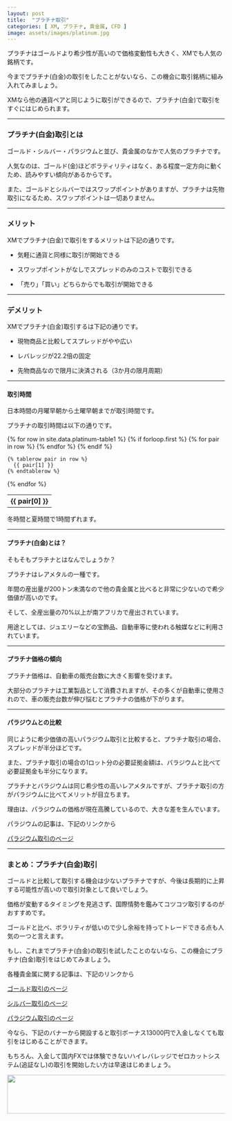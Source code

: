 ```yaml
---
layout: post
title:  "プラチナ取引"
categories: [ XM, プラチナ, 貴金属, CFD ]
image: assets/images/platinum.jpg
---
```


プラチナはゴールドより希少性が高いので価格変動性も大きく、XMでも人気の銘柄です。

今までプラチナ(白金)の取引をしたことがないなら、この機会に取引銘柄に組み入れてみましょう。

XMなら他の通貨ペアと同じように取引ができるので、プラチナ(白金)で取引をすぐにはじめられます。

<hr>

### プラチナ(白金)取引とは

ゴールド・シルバー・パラジウムと並び、貴金属のなかで人気のプラチナです。

人気なのは、ゴールド(金)ほどボラティリティはなく、ある程度一定方向に動くため、読みやすい傾向があるからです。

また、ゴールドとシルバーではスワップポイントがありますが、プラチナは先物取引になるため、スワップポイントは一切ありません。


<hr>

### メリット

XMでプラチナ(白金)で取引をするメリットは下記の通りです。

- 気軽に通貨と同様に取引が開始できる

- スワップポイントがなしでスプレッドのみのコストで取引できる

- 「売り」「買い」どちらからでも取引が開始できる

<hr>

### デメリット

XMでプラチナ(白金)取引するは下記の通りです。

- 現物商品と比較してスプレッドがやや広い

- レバレッジが22.2倍の固定

- 先物商品なので限月に決済される（3か月の限月周期）

<hr>

#### 取引時間

日本時間の月曜早朝から土曜早朝までが取引時間です。

プラチナの取引時間は以下の通りです。

<table>
  {% for row in site.data.platinum-table1 %}
    {% if forloop.first %}
    <tr>
      {% for pair in row %}
        <th>{{ pair[0] }}</th>
      {% endfor %}
    </tr>
    {% endif %}

    {% tablerow pair in row %}
      {{ pair[1] }}
    {% endtablerow %}
  {% endfor %}
</table>

冬時間と夏時間で1時間ずれます。

<hr> 

#### プラチナ(白金)とは？

そもそもプラチナとはなんでしょうか？

プラチナはレアメタルの一種です。

年間の産出量が200トン未満なので他の貴金属と比べると非常に少ないので希少価値が高いのです。

そして、全産出量の70%以上が南アフリカで産出されています。

用途としては、ジュエリーなどの宝飾品、自動車等に使われる触媒などに利用されています。

<hr>

#### プラチナ価格の傾向

プラチナ価格は、自動車の販売台数に大きく影響を受けます。

大部分のプラチナは工業製品として消費されますが、その多くが自動車に使用されので、車の販売台数が伸び悩むとプラチナの価格が下がります。

<hr>

#### パラジウムとの比較

同じように希少価値の高いパラジウム取引と比較すると、プラチナ取引の場合、スプレッドが半分ほどです。

また、プラチナ取引の場合の1ロット分の必要証拠金額は、パラジウムと比べて必要証拠金も半分になります。

プラチナとバラジウムは同じ希少性の高いレアメタルですが、プラチナ取引の方がパラジウムに比べてメリットが目立ちます。

理由は、パラジウムの価格が現在高騰しているので、大きな差を生んでいます。

パラジウムの記事は、下記のリンクから

<a href="https://gnidart-mx.github.io/%E3%83%91%E3%83%A9%E3%82%B8%E3%82%A6%E3%83%A0%E5%8F%96%E5%BC%95/">パラジウム取引のページ</a>

<hr>

### まとめ：プラチナ(白金)取引


ゴールドと比較して取引する機会は少ないプラチナですが、今後は長期的に上昇する可能性が高いので取引対象として良いでしょう。

価格が変動するタイミングを見逃さず、国際情勢を鑑みてコツコツ取引するのがおすすめです。

ゴールドと比ベ、ボラリティが低いので少し余裕を持ってトレードできる点も人気の一つと言えます。

もし、これまでプラチナ(白金)の取引を試したことのないなら、この機会にプラチナ(白金)取引をはじめてみましょう。

各種貴金属に関する記事は、下記のリンクから

<a href="https://gnidart-mx.github.io/%E3%82%B4%E3%83%BC%E3%83%AB%E3%83%89(%E9%87%91)%E5%8F%96%E5%BC%95/">ゴールド取引のページ</a>

<a href="https://gnidart-mx.github.io/%E3%82%B7%E3%83%AB%E3%83%90%E3%83%BC(%E9%8A%80)%E5%8F%96%E5%BC%95/">シルバー取引のページ</a>

<a href="https://gnidart-mx.github.io/%E3%83%91%E3%83%A9%E3%82%B8%E3%82%A6%E3%83%A0%E5%8F%96%E5%BC%95/">パラジウム取引のページ</a>

今なら、下記のバナーから開設すると取引ボーナス13000円で入金しなくても取引をはじめることができます。

もちろん、入金して国内FXでは体験できないハイレバレッジでゼロカットシステム(追証なし)の取引を開始したい方は早速はじめましょう。

<a href="https://clicks.affstrack.com/c?m=7952&c=550036" referrerpolicy="no-referrer-when-downgrade"><img src="https://ads.affstrack.com/i/7952?c=550036" width="728" height="90" referrerpolicy="no-referrer-when-downgrade"/></a>

